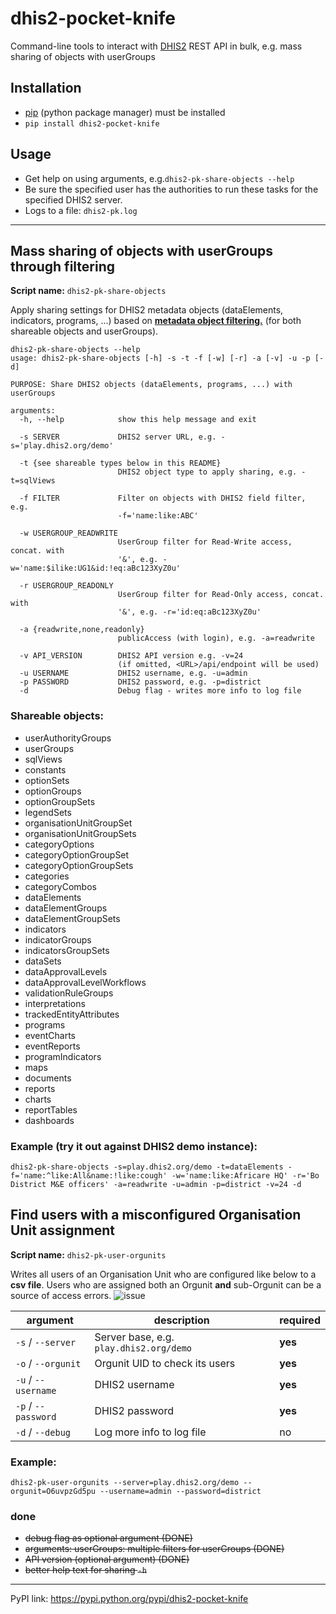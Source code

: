 # dhis2-pocket-knife

Command-line tools to interact with [DHIS2](https://dhis2.org) REST API in bulk, e.g. mass sharing of objects with userGroups

## Installation

* [pip](https://pip.pypa.io/en/stable/installing) (python package manager) must be installed
* `pip install dhis2-pocket-knife`

## Usage
* Get help on using arguments, e.g.`dhis2-pk-share-objects --help`
* Be sure the specified user has the authorities to run these tasks for the specified DHIS2 server.
* Logs to a file: `dhis2-pk.log`

---

## Mass sharing of objects with userGroups through filtering

**Script name:** `dhis2-pk-share-objects`

Apply sharing settings for DHIS2 metadata objects (dataElements, indicators, programs, ...) based on **[metadata object filtering.](https://dhis2.github.io/dhis2-docs/master/en/developer/html/dhis2_developer_manual_full.html#webapi_metadata_object_filter)** (for both shareable objects and userGroups).

```
dhis2-pk-share-objects --help
usage: dhis2-pk-share-objects [-h] -s -t -f [-w] [-r] -a [-v] -u -p [-d]

PURPOSE: Share DHIS2 objects (dataElements, programs, ...) with userGroups

arguments:
  -h, --help            show this help message and exit
  
  -s SERVER             DHIS2 server URL, e.g. -s='play.dhis2.org/demo'
  
  -t {see shareable types below in this README}
                        DHIS2 object type to apply sharing, e.g. -t=sqlViews
                        
  -f FILTER             Filter on objects with DHIS2 field filter, e.g.
                        -f='name:like:ABC'
                        
  -w USERGROUP_READWRITE
                        UserGroup filter for Read-Write access, concat. with
                        '&', e.g. -w='name:$ilike:UG1&id:!eq:aBc123XyZ0u'
                        
  -r USERGROUP_READONLY
                        UserGroup filter for Read-Only access, concat. with
                        '&', e.g. -r='id:eq:aBc123XyZ0u'
                        
  -a {readwrite,none,readonly}
                        publicAccess (with login), e.g. -a=readwrite
                        
  -v API_VERSION        DHIS2 API version e.g. -v=24
                        (if omitted, <URL>/api/endpoint will be used)
  -u USERNAME           DHIS2 username, e.g. -u=admin
  -p PASSWORD           DHIS2 password, e.g. -p=district
  -d                    Debug flag - writes more info to log file

```

### Shareable objects:
- userAuthorityGroups
- userGroups
- sqlViews
- constants
- optionSets
- optionGroups
- optionGroupSets
- legendSets
- organisationUnitGroupSet
- organisationUnitGroupSets
- categoryOptions
- categoryOptionGroupSet
- categoryOptionGroupSets
- categories
- categoryCombos
- dataElements
- dataElementGroups
- dataElementGroupSets
- indicators
- indicatorGroups
- indicatorsGroupSets
- dataSets
- dataApprovalLevels
- dataApprovalLevelWorkflows
- validationRuleGroups
- interpretations
- trackedEntityAttributes
- programs
- eventCharts
- eventReports
- programIndicators
- maps
- documents
- reports
- charts
- reportTables
- dashboards

### Example (try it out against DHIS2 demo instance):

```
dhis2-pk-share-objects -s=play.dhis2.org/demo -t=dataElements -f='name:^like:All&name:!like:cough' -w='name:like:Africare HQ' -r='Bo District M&E officers' -a=readwrite -u=admin -p=district -v=24 -d
```

## Find users with a misconfigured Organisation Unit assignment

**Script name:** `dhis2-pk-user-orgunits`

Writes all users of an Organisation Unit who are configured like below to a **csv file**. Users who are assigned both an Orgunit **and** sub-Orgunit can be a source of access errors.
![issue](https://i.imgur.com/MXiALrL.png)

|argument              |description   |required|
|---|---|---|
|`-s` / `--server`     |Server base, e.g. `play.dhis2.org/demo`   |**yes**|
|`-o` / `--orgunit`    |Orgunit UID to check its users     |**yes**|
|`-u` / `--username`   |DHIS2 username   |**yes**|
|`-p` / `--password`   |DHIS2 password   |**yes**|
|`-d` / `--debug`      |Log more info to log file   |no|

### Example:
```
dhis2-pk-user-orgunits --server=play.dhis2.org/demo --orgunit=O6uvpzGd5pu --username=admin --password=district
```



### done

- ~~debug flag as optional argument (DONE)~~
- ~~arguments: userGroups: multiple filters for userGroups (DONE)~~
- ~~API version (optional argument) (DONE)~~
- ~~better help text for sharing `-h`~~


---
PyPI link: https://pypi.python.org/pypi/dhis2-pocket-knife
